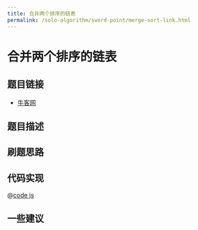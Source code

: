 ```yaml
---
title: 合并两个排序的链表
permalink: /solo-algorithm/sword-point/merge-sort-link.html
---
```


# 合并两个排序的链表

## 题目链接

- [牛客网]()

## 题目描述

## 刷题思路

## 代码实现

@[code js](@algorithm/sword-point/链表/merge.js)

## 一些建议
